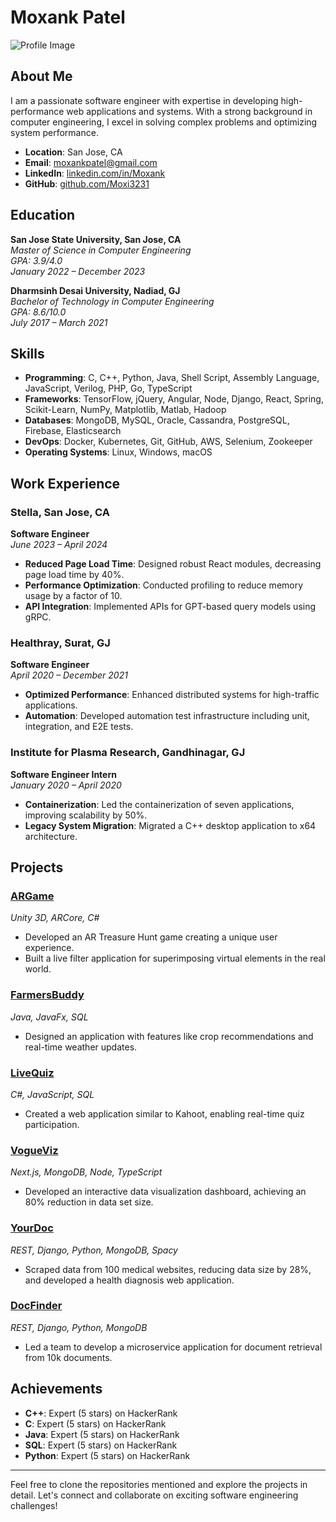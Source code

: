 # Moxank Patel

![Profile Image](path-to-your-image.jpg)

## About Me
I am a passionate software engineer with expertise in developing high-performance web applications and systems. With a strong background in computer engineering, I excel in solving complex problems and optimizing system performance.

- **Location**: San Jose, CA
- **Email**: moxankpatel@gmail.com
- **LinkedIn**: [linkedin.com/in/Moxank](https://www.linkedin.com/in/Moxank/)
- **GitHub**: [github.com/Moxi3231](https://github.com/Moxi3231)

## Education

**San Jose State University, San Jose, CA**  
*Master of Science in Computer Engineering*  
*GPA: 3.9/4.0*  
*January 2022 – December 2023*

**Dharmsinh Desai University, Nadiad, GJ**  
*Bachelor of Technology in Computer Engineering*  
*GPA: 8.6/10.0*  
*July 2017 – March 2021*

## Skills

- **Programming**: C, C++, Python, Java, Shell Script, Assembly Language, JavaScript, Verilog, PHP, Go, TypeScript
- **Frameworks**: TensorFlow, jQuery, Angular, Node, Django, React, Spring, Scikit-Learn, NumPy, Matplotlib, Matlab, Hadoop
- **Databases**: MongoDB, MySQL, Oracle, Cassandra, PostgreSQL, Firebase, Elasticsearch
- **DevOps**: Docker, Kubernetes, Git, GitHub, AWS, Selenium, Zookeeper
- **Operating Systems**: Linux, Windows, macOS

## Work Experience

### Stella, San Jose, CA
**Software Engineer**  
*June 2023 – April 2024*
- **Reduced Page Load Time**: Designed robust React modules, decreasing page load time by 40%.
- **Performance Optimization**: Conducted profiling to reduce memory usage by a factor of 10.
- **API Integration**: Implemented APIs for GPT-based query models using gRPC.

### Healthray, Surat, GJ
**Software Engineer**  
*April 2020 – December 2021*
- **Optimized Performance**: Enhanced distributed systems for high-traffic applications.
- **Automation**: Developed automation test infrastructure including unit, integration, and E2E tests.

### Institute for Plasma Research, Gandhinagar, GJ
**Software Engineer Intern**  
*January 2020 – April 2020*
- **Containerization**: Led the containerization of seven applications, improving scalability by 50%.
- **Legacy System Migration**: Migrated a C++ desktop application to x64 architecture.

## Projects

### [ARGame](https://github.com/Moxi3231/ARGame)
*Unity 3D, ARCore, C#*
- Developed an AR Treasure Hunt game creating a unique user experience.
- Built a live filter application for superimposing virtual elements in the real world.

### [FarmersBuddy](https://github.com/Moxi3231/FarmerBuddy)
*Java, JavaFx, SQL*
- Designed an application with features like crop recommendations and real-time weather updates.

### [LiveQuiz](https://github.com/Moxi3231/Live_Quiz)
*C#, JavaScript, SQL*
- Created a web application similar to Kahoot, enabling real-time quiz participation.

### [VogueViz](https://github.com/Moxi3231/SenseFashion)
*Next.js, MongoDB, Node, TypeScript*
- Developed an interactive data visualization dashboard, achieving an 80% reduction in data set size.

### [YourDoc](https://github.com/Moxi3231/Your_Doc)
*REST, Django, Python, MongoDB, Spacy*
- Scraped data from 100 medical websites, reducing data size by 28%, and developed a health diagnosis web application.

### [DocFinder](https://github.com/KashyapTamakuwala/Cmpe-297-LSH-Project)
*REST, Django, Python, MongoDB*
- Led a team to develop a microservice application for document retrieval from 10k documents.

## Achievements

- **C++**: Expert (5 stars) on HackerRank
- **C**: Expert (5 stars) on HackerRank
- **Java**: Expert (5 stars) on HackerRank
- **SQL**: Expert (5 stars) on HackerRank
- **Python**: Expert (5 stars) on HackerRank

---

Feel free to clone the repositories mentioned and explore the projects in detail. Let's connect and collaborate on exciting software engineering challenges!

